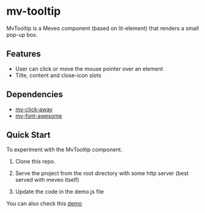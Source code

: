 # mv-tooltip

MvTooltip is a Meveo component (based on lit-element) that renders a small pop-up box.

## Features

- User can click or move the mouse pointer over an element
- Title, content and close-icon slots

## Dependencies

- [mv-click-away](https://github.com/meveo-org/mv-click-away)
- [mv-font-awesome](https://github.com/meveo-org/mv-font-awesome)

## Quick Start

To experiment with the MvTooltip component.

1. Clone this repo.

2. Serve the project from the root directory with some http server (best served with meveo itself)

3. Update the code in the demo.js file


You can also check this [demo](https://tooltip.meveo.org/)
